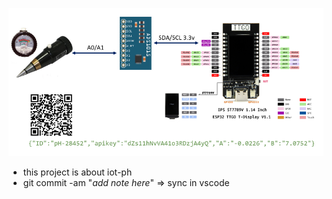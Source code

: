![ph_diagram](/images/ph_diagram_.png)
* this project is about iot-ph
* git commit -am "_add note here_" => sync in vscode
